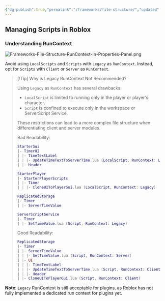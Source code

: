 ```yaml
---
{"dg-publish":true,"permalink":"/frameworks/file-structure/","updated":"2023-12-14T07:19:42.302+09:00"}
---
```


## Managing Scripts in Roblox

### Understanding RunContext

![Frameworks-File-Structure-RunContext-In-Properties-Panel.png](/img/user/Frameworks/attachments/Frameworks-File-Structure-RunContext-In-Properties-Panel.png)

Avoid using `LocalScripts` and `Scripts` with `Legacy` as `RunContext`. 
Instead, opt for `Scripts` with `Client` or `Server` as `RunContext`.

> [!Tip] Why is Legacy RunContext Not Recommended? 
> 
> Using `Legacy` as `RunContext` has several drawbacks:
> 
> - `LocalScript` is limited to running only in the player or player's character.
> - `Script` is confined to execute only in the workspace or ServerScript Service.
> 
> These restrictions can lead to a more complex file structure when differentiating client and server modules.
> 
> Bad Readability:
> ```lua
> StarterGui
>|- TimerUI
>| |- TimeTextLabel
>| | |- UpdateTimeTextToServerTime.lua (LocalScript, RunContext: Legacy)
>| |- Header
>
>StarterPlayer
>|- StarterPlayerScripts
>| |- Timer
>| | |- CloneUIToPlayerGui.lua (LocalScript, RunContext: Legacy)
>
>ReplicatedStorage
>|- Timer
>| |- ServerTimeValue
>
>ServerScriptService
>|- Timer
>| |- SetTimeValue.lua (Script, RunContext: Legacy)
> ```
> 
> Good Readability:
> ```lua
> ReplicatedStorage
>|- Timer
>| |- ServerTimeValue
>| | |- SetTimeValue.lua (Script, RunContext: Server)
>| |- UI
>| | |- TimeTextLabel
>| | |- UpdateTimeTextToServerTime.lua (Script, RunContext: Client)
>| | |- Header
>| |- CloneUIToPlayerGui.lua (Script, RunContext: Client)
> ```


**Note**: `Legacy` RunContext is still acceptable for plugins, as Roblox has not fully implemented a dedicated run context for plugins yet.
